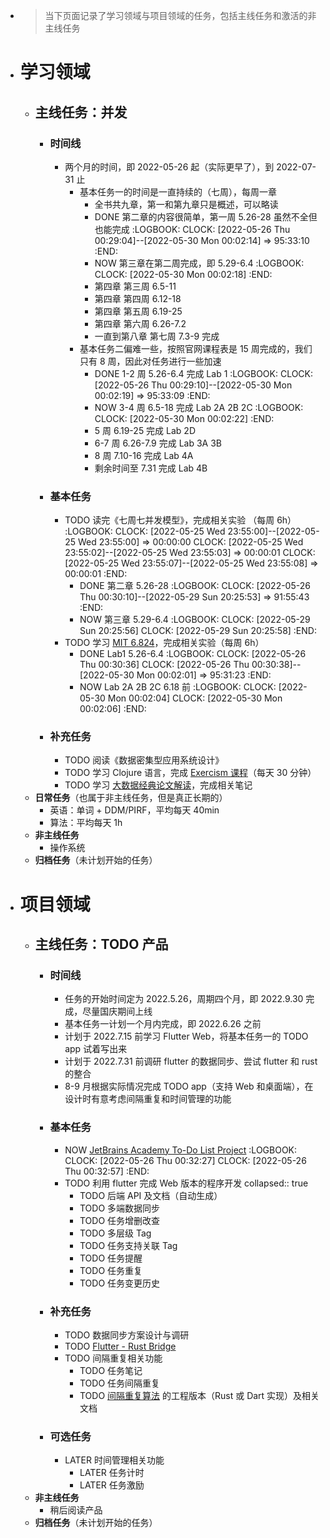 - > 当下页面记录了学习领域与项目领域的任务，包括主线任务和激活的非主线任务
- # 学习领域
	- ## 主线任务：并发
		- ### 时间线
			- 两个月的时间，即 2022-05-26 起（实际更早了），到 2022-07-31 止
				- 基本任务一的时间是一直持续的（七周），每周一章
					- 全书共九章，第一和第九章只是概述，可以略读
					- DONE 第二章的内容很简单，第一周 5.26-28 虽然不全但也能完成
					  :LOGBOOK:
					  CLOCK: [2022-05-26 Thu 00:29:04]--[2022-05-30 Mon 00:02:14] =>  95:33:10
					  :END:
					- NOW 第三章在第二周完成，即 5.29-6.4
					  :LOGBOOK:
					  CLOCK: [2022-05-30 Mon 00:02:18]
					  :END:
					- 第四章 第三周 6.5-11
					- 第四章 第四周 6.12-18
					- 第四章 第五周 6.19-25
					- 第四章 第六周 6.26-7.2
					- 一直到第八章 第七周 7.3-9 完成
				- 基本任务二偏难一些，按照官网课程表是 15 周完成的，我们只有 8 周，因此对任务进行一些加速
					- DONE 1-2 周 5.26-6.4 完成  Lab 1
					  :LOGBOOK:
					  CLOCK: [2022-05-26 Thu 00:29:10]--[2022-05-30 Mon 00:02:19] =>  95:33:09
					  :END:
					- NOW 3-4 周 6.5-18 完成 Lab 2A 2B 2C
					  :LOGBOOK:
					  CLOCK: [2022-05-30 Mon 00:02:22]
					  :END:
					- 5 周 6.19-25 完成 Lab 2D
					- 6-7 周 6.26-7.9 完成 Lab 3A 3B
					- 8 周 7.10-16 完成 Lab 4A
					- 剩余时间至 7.31 完成 Lab 4B
		- ### 基本任务
			- TODO 读完《七周七并发模型》，完成相关实验 （每周 6h）
			  :LOGBOOK:
			  CLOCK: [2022-05-25 Wed 23:55:00]--[2022-05-25 Wed 23:55:00] =>  00:00:00
			  CLOCK: [2022-05-25 Wed 23:55:02]--[2022-05-25 Wed 23:55:03] =>  00:00:01
			  CLOCK: [2022-05-25 Wed 23:55:07]--[2022-05-25 Wed 23:55:08] =>  00:00:01
			  :END:
				- DONE 第二章 5.26-28
				  :LOGBOOK:
				  CLOCK: [2022-05-26 Thu 00:30:10]--[2022-05-29 Sun 20:25:53] =>  91:55:43
				  :END:
				- NOW 第三章 5.29-6.4
				  :LOGBOOK:
				  CLOCK: [2022-05-29 Sun 20:25:56]
				  CLOCK: [2022-05-29 Sun 20:25:58]
				  :END:
			- TODO 学习 [MIT 6.824](https://pdos.csail.mit.edu/6.824/)，完成相关实验（每周 6h）
				- DONE Lab1 5.26-6.4
				  :LOGBOOK:
				  CLOCK: [2022-05-26 Thu 00:30:36]
				  CLOCK: [2022-05-26 Thu 00:30:38]--[2022-05-30 Mon 00:02:01] =>  95:31:23
				  :END:
				- NOW  Lab 2A 2B 2C 6.18 前
				  :LOGBOOK:
				  CLOCK: [2022-05-30 Mon 00:02:04]
				  CLOCK: [2022-05-30 Mon 00:02:06]
				  :END:
		- ### 补充任务
			- TODO 阅读《数据密集型应用系统设计》
			- TODO 学习 Clojure 语言，完成 [Exercism 课程](https://exercism.org/tracks/clojure/concepts)（每天 30 分钟）
			- TODO 学习 [大数据经典论文解读](https://time.geekbang.org/column/intro/100091101)，完成相关笔记
	- **日常任务**（也属于非主线任务，但是真正长期的）
		- 英语：单词 + DDM/PIRF，平均每天 40min
		- 算法：平均每天 1h
	- **非主线任务**
		- 操作系统
	- **归档任务**（未计划开始的任务）
- # 项目领域
	- ## 主线任务：TODO 产品
		- ### 时间线
			- 任务的开始时间定为 2022.5.26，周期四个月，即 2022.9.30 完成，尽量国庆期间上线
			- 基本任务一计划一个月内完成，即 2022.6.26 之前
			- 计划于 2022.7.15 前学习 Flutter Web，将基本任务一的 TODO app 试着写出来
			- 计划于 2022.7.31 前调研 flutter 的数据同步、尝试 flutter 和 rust 的整合
			- 8-9 月根据实际情况完成 TODO app（支持 Web 和桌面端），在设计时有意考虑间隔重复和时间管理的功能
		- ### 基本任务
			- NOW [JetBrains Academy To-Do List Project](https://hyperskill.org/projects/183?track=5)
			  :LOGBOOK:
			  CLOCK: [2022-05-26 Thu 00:32:27]
			  CLOCK: [2022-05-26 Thu 00:32:57]
			  :END:
			- TODO 利用 flutter 完成 Web 版本的程序开发
			  collapsed:: true
				- TODO 后端 API 及文档（自动生成）
				- TODO 多端数据同步
				- TODO 任务增删改查
				- TODO 多层级 Tag
				- TODO 任务支持关联 Tag
				- TODO 任务提醒
				- TODO 任务重复
				- TODO 任务变更历史
		- ### 补充任务
			- TODO 数据同步方案设计与调研
			- TODO [Flutter - Rust Bridge](https://github.com/fzyzcjy/flutter_rust_bridge)
			- TODO 间隔重复相关功能
				- TODO 任务笔记
				- TODO 任务间隔重复
				- TODO [间隔重复算法](https://github.com/open-spaced-repetition/free-spaced-repetition-scheduler) 的工程版本（Rust 或 Dart 实现）及相关文档
		- ### 可选任务
			- LATER 时间管理相关功能
				- LATER 任务计时
				- LATER 任务激励
	- **非主线任务**
		- 稍后阅读产品
	- **归档任务**（未计划开始的任务）
